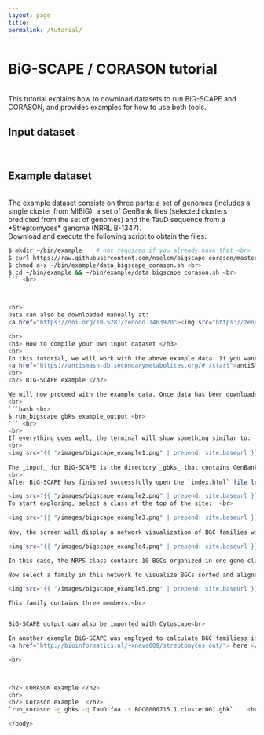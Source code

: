 ```yaml
---
layout: page
title: 
permalink: /tutorial/
---
```

<body>  

<h1> BiG-SCAPE / CORASON tutorial  </h1>
<br>  
This tutorial explains how to download datasets to run BiG-SCAPE and CORASON, and provides examples for how to use both tools.
<br>
<h2> Input dataset  </h2>
<br>
<h2> Example dataset</h2>
<br>
The example dataset consists on three parts: a set of genomes (includes a single cluster from MIBiG), a set of GenBank files (selected clusters predicted from the set of genomes) and the TauD sequence from a *Streptomyces* genome (NRRL B-1347).
<br>
Download and execute the following script to obtain the files:
<br>


```bash <br>
$ mkdir ~/bin/example    # not required if you already have that <br>
$ curl https://raw.githubusercontent.com/nselem/bigscape-corason/master/scripts/data_bigscape_corason.sh > ~/bin/example/data_bigscape_corason.sh <br>
$ chmod a+x ~/bin/example/data_bigscape_corason.sh <br>
$ cd ~/bin/example && ~/bin/example/data_bigscape_corason.sh <br>
``` <br>



<br>
Data can also be downloaded manually at: 
<a href="https://doi.org/10.5281/zenodo.1463920"><img src="https://zenodo.org/badge/DOI/10.5281/zenodo.1463920.svg" alt="DOI"></a>

<br>
<h3> How to compile your own input dataset </h3>   
<br>
In this tutorial, we will work with the above example data. If you want to use your own gene clusters as input for BiG-SCAPE and the CORASON family mode integrated within the BiG-SCAPE pipeline, you can search for publicly available genomes in
<a href="https://antismash-db.secondarymetabolites.org/#!/start">antiSMASH-DB </a> and download the desired cluster files in GenBank (.gbk) format. Alternatively, you can perform your own antiSMASH runs on the public <a href="https://antismash.secondarymetabolites.org/#!/start">web server </a> or on your local system, collect the cluster GBK files and put them together in a folder that you can use as input for BiG-SCAPE. Entries from MIBiG can be added automatically by adding the `--mibig` flag to the end of your BiG-SCAPE command (see below).  
<br>
<h2> BiG-SCAPE example </h2>  

We will now proceed with the example data. Once data has been downloaded, run the following command at the terminal (you should be now in the `~/bin/example` folder):
<br>
```bash <br>
$ run_bigscape gbks example_output <br>
``` <br>
<br>
If everything goes well, the terminal will show something similar to:
<br>
<img src="{{ "/images/bigscape_example1.png" | prepend: site.baseurl }}" alt="Select class" width="400" height="100"/> <br>
 
The _input_ for BiG-SCAPE is the directory _gbks_ that contains GenBank files of sequences of Biosynthetical gene clusters (BGCs) predicted by antiSMASH. The BiG-SCAPE _output_ will be stored in the directory `example_output`.
<br>
After BiG-SCAPE has finished successfully open the `index.html` file located inside the `example_output` folder with your browser, (e.g. Chrome or Firefox). The file contains an interactive offline webpage that displays the BiG-SCAPE results and allows you to explore them.  <br>

<img src="{{ "/images/bigscape_example2.png" | prepend: site.baseurl }}" alt="Select class" width="400" height="100"/>   <br>
To start exploring, select a class at the top of the site:  <br>

<img src="{{ "/images/bigscape_example3.png" | prepend: site.baseurl }}" alt="Select class" width="400" height="100"/> <br>
 
Now, the screen will display a network visualization of BGC families within this class.  <br>

<img src="{{ "/images/bigscape_example4.png" | prepend: site.baseurl }}" alt="Chose family" width="300" height="300"/> <br>

In this case, the NRPS class contains 10 BGCs organized in one gene cluster family of three members, one family of two members and five singletons.  <br>

Now select a family in this network to visualize BGCs sorted and aligned by CORASON.  <br>

<img src="{{ "/images/bigscape_example5.png" | prepend: site.baseurl }}" alt="Corason" width="600" height="200"/> <br>

This family contains three members.<br>


BiG-SCAPE output can also be imported with Cytoscape<br>

In another example BiG-SCAPE was employed to calculate BGC familiess in 103 complete Streptomyces genomes. The outcome of this run can be found 
<a href="http://bioinformatics.nl/~xnava009/streptomyces_out/"> here </a>

<br>



<h2> CORASON example </h2>
<br>
<h2> Corason example  </h2>
`run_corason -g gbks -q TauD.faa -s BGC0000715.1.cluster001.gbk`    <br>

</body>
